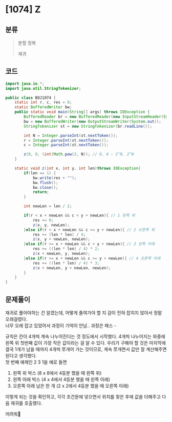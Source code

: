 # [1074] Z

## 분류
> 분할 정복
>
> 재귀

## 코드
```java
import java.io.*;
import java.util.StringTokenizer;

public class BOJ1074 {
    static int r, c, res = 0;
    static BufferedWriter bw;
    public static void main(String[] args) throws IOException {
        BufferedReader br = new BufferedReader(new InputStreamReader(System.in));
        bw = new BufferedWriter(new OutputStreamWriter(System.out));
        StringTokenizer st = new StringTokenizer(br.readLine());

        int N = Integer.parseInt(st.nextToken());
        r = Integer.parseInt(st.nextToken());
        c = Integer.parseInt(st.nextToken());

        z(0, 0, (int)Math.pow(2, N)); // 0, 0 ~ 2^N, 2^N
    }

    static void z(int x, int y, int len)throws IOException{
        if(len == 1) {
            bw.write(res + "");
            bw.flush();
            bw.close();
            return;
        }

        int newLen = len / 2;

        if(r < x + newLen && c < y + newLen){ // 1 왼쪽 위
            res += 0;
            z(x, y, newLen);
        }else if(r < x + newLen && c >= y + newLen){ // 2 오른쪽 위
            res += (len * len) / 4;
            z(x, y + newLen, newLen);
        }else if(r >= x + newLen && c < y + newLen){ // 3 왼쪽 아래
            res += ((len * len) / 4) * 2;
            z(x + newLen, y, newLen);
        }else if(r >= x + newLen && c >= y + newLen){ // 4 오른쪽 아래
            res += ((len * len) / 4) * 3;
            z(x + newLen, y + newLen, newLen);
        }
    }
}
```

## 문제풀이

재귀로 풀어야하는 건 알겠는데, 어떻게 줄여가야 할 지 감이 전혀 잡히지 않아서 정말 오래걸렸다.  
너무 오래 잡고 있었어서 과정이 기억이 안남.. 과정은 패스 -   

규칙은 칸이 4개씩 계속 나누어진다는 것 정도에서 시작했다. 4개씩 나누어지는 와중에 왼쪽 위 첫번째 값이 가장 작은 값이라는 걸 알 수 있다. 우리가 구해야 할 것은 마지막에 결국 1개가 남을 때까지 4개씩 쪼개어 가는 것이므로, 계속 쪼개면서 값만 잘 계산해주면 된다고 생각했다.  
첫 번째 예제인 2 3 1을 예로 들면  
1. 왼쪽 위 박스 (8 x 8에서 4등분 했을 때 왼쪽 위)  
2. 왼쪽 아래 박스 (4 x 4에서 4등분 했을 때 왼쪽 아래)  
3. 오른쪽 아래 남은 한 개 (2 x 2에서 4등분 했을 때 오른쪽 아래)   

이렇게 되는 것을 확인하고, 각각 조건문에 넣으면서 위치를 찾은 후에 값을 더해주고 다음 재귀를 호출했다.

어려워🤯

